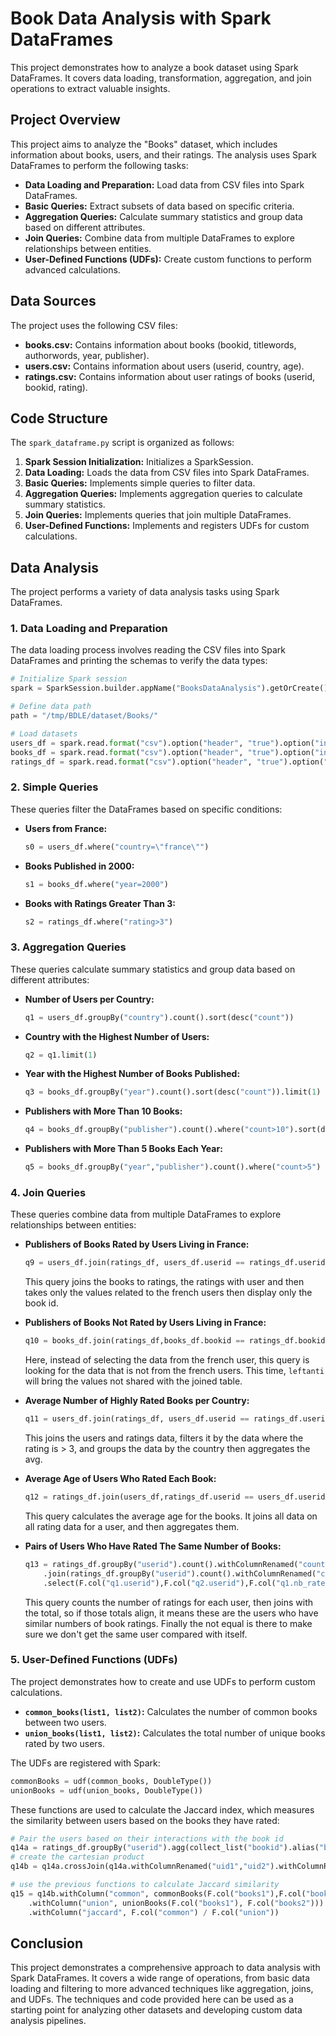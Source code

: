# Book Data Analysis with Spark DataFrames

This project demonstrates how to analyze a book dataset using Spark DataFrames. It covers data loading, transformation, aggregation, and join operations to extract valuable insights.

## Project Overview

This project aims to analyze the "Books" dataset, which includes information about books, users, and their ratings. The analysis uses Spark DataFrames to perform the following tasks:

*   **Data Loading and Preparation:** Load data from CSV files into Spark DataFrames.
*   **Basic Queries:** Extract subsets of data based on specific criteria.
*   **Aggregation Queries:** Calculate summary statistics and group data based on different attributes.
*   **Join Queries:** Combine data from multiple DataFrames to explore relationships between entities.
*   **User-Defined Functions (UDFs):** Create custom functions to perform advanced calculations.

## Data Sources

The project uses the following CSV files:

*   **books.csv:** Contains information about books (bookid, titlewords, authorwords, year, publisher).
*   **users.csv:** Contains information about users (userid, country, age).
*   **ratings.csv:** Contains information about user ratings of books (userid, bookid, rating).

## Code Structure

The `spark_dataframe.py` script is organized as follows:

1.  **Spark Session Initialization:** Initializes a SparkSession.
2.  **Data Loading:** Loads the data from CSV files into Spark DataFrames.
3.  **Basic Queries:** Implements simple queries to filter data.
4.  **Aggregation Queries:** Implements aggregation queries to calculate summary statistics.
5.  **Join Queries:** Implements queries that join multiple DataFrames.
6.  **User-Defined Functions:** Implements and registers UDFs for custom calculations.

## Data Analysis

The project performs a variety of data analysis tasks using Spark DataFrames.

### 1. Data Loading and Preparation

The data loading process involves reading the CSV files into Spark DataFrames and printing the schemas to verify the data types:

```python
# Initialize Spark session
spark = SparkSession.builder.appName("BooksDataAnalysis").getOrCreate()

# Define data path
path = "/tmp/BDLE/dataset/Books/"

# Load datasets
users_df = spark.read.format("csv").option("header", "true").option("inferSchema", "true").load(path + "users.csv")
books_df = spark.read.format("csv").option("header", "true").option("inferSchema", "true").load(path + "books.csv")
ratings_df = spark.read.format("csv").option("header", "true").option("inferSchema", "true").load(path + "ratings.csv")
```

### 2. Simple Queries

These queries filter the DataFrames based on specific conditions:

*   **Users from France:**

    ```python
    s0 = users_df.where("country=\"france\"")
    ```

*   **Books Published in 2000:**

    ```python
    s1 = books_df.where("year=2000")
    ```

*   **Books with Ratings Greater Than 3:**

    ```python
    s2 = ratings_df.where("rating>3")
    ```

### 3. Aggregation Queries

These queries calculate summary statistics and group data based on different attributes:

*   **Number of Users per Country:**

    ```python
    q1 = users_df.groupBy("country").count().sort(desc("count"))
    ```

*   **Country with the Highest Number of Users:**

    ```python
    q2 = q1.limit(1)
    ```

*   **Year with the Highest Number of Books Published:**

    ```python
    q3 = books_df.groupBy("year").count().sort(desc("count")).limit(1)
    ```

*   **Publishers with More Than 10 Books:**

    ```python
    q4 = books_df.groupBy("publisher").count().where("count>10").sort(desc("count"))
    ```
*   **Publishers with More Than 5 Books Each Year:**
    ```python
    q5 = books_df.groupBy("year","publisher").count().where("count>5")
    ```

### 4. Join Queries

These queries combine data from multiple DataFrames to explore relationships between entities:

*   **Publishers of Books Rated by Users Living in France:**

    ```python
    q9 = users_df.join(ratings_df, users_df.userid == ratings_df.userid).filter(users_df.country == "france").join(books_df,ratings_df.bookid == books_df.bookid).select(books_df.publisher).distinct()
    ```
    This query joins the books to ratings, the ratings with user and then takes only the values related to the french users then display only the book id.

*   **Publishers of Books Not Rated by Users Living in France:**

    ```python
    q10 = books_df.join(ratings_df,books_df.bookid == ratings_df.bookid,"leftanti").join(users_df,ratings_df.userid == users_df.userid,"leftanti").select(books_df.publisher).distinct()
    ```

    Here, instead of selecting the data from the french user, this query is looking for the data that is not from the french users. This time, `leftanti` will bring the values not shared with the joined table.

*   **Average Number of Highly Rated Books per Country:**

    ```python
    q11 = users_df.join(ratings_df, users_df.userid == ratings_df.userid).filter(ratings_df.rating > 3).groupBy(users_df.country).agg(F.avg(ratings_df.bookid))
    ```
    This joins the users and ratings data, filters it by the data where the rating is > 3, and groups the data by the country then aggregates the avg.

*   **Average Age of Users Who Rated Each Book:**

    ```python
    q12 = ratings_df.join(users_df,ratings_df.userid == users_df.userid).groupBy(ratings_df.bookid).agg(F.avg(users_df.age))
    ```

    This query calculates the average age for the books. It joins all data on all rating data for a user, and then aggregates them.

*   **Pairs of Users Who Have Rated The Same Number of Books:**
    ```python
    q13 = ratings_df.groupBy("userid").count().withColumnRenamed("count","nb_rated").alias("q1")\
        .join(ratings_df.groupBy("userid").count().withColumnRenamed("count","nb_rated").alias("q2"),F.col("q1.nb_rated")==F.col("q2.nb_rated"))\
        .select(F.col("q1.userid"),F.col("q2.userid"),F.col("q1.nb_rated")).filter(F.col("q1.userid")!=F.col("q2.userid"))
    ```

    This query counts the number of ratings for each user, then joins with the total, so if those totals align, it means these are the users who have similar numbers of book ratings. Finally the not equal is there to make sure we don't get the same user compared with itself.

### 5. User-Defined Functions (UDFs)

The project demonstrates how to create and use UDFs to perform custom calculations.

*   **`common_books(list1, list2)`:** Calculates the number of common books between two users.
*   **`union_books(list1, list2)`:** Calculates the total number of unique books rated by two users.

The UDFs are registered with Spark:

```python
commonBooks = udf(common_books, DoubleType())
unionBooks = udf(union_books, DoubleType())
```

These functions are used to calculate the Jaccard index, which measures the similarity between users based on the books they have rated:

```python
# Pair the users based on their interactions with the book id
q14a = ratings_df.groupBy("userid").agg(collect_list("bookid").alias("books1")).withColumnRenamed("userid","uid1")
# create the cartesian product
q14b = q14a.crossJoin(q14a.withColumnRenamed("uid1","uid2").withColumnRenamed("books1","books2"))

# use the previous functions to calculate Jaccard similarity
q15 = q14b.withColumn("common", commonBooks(F.col("books1"),F.col("books2"))) \
    .withColumn("union", unionBooks(F.col("books1"), F.col("books2"))) \
    .withColumn("jaccard", F.col("common") / F.col("union"))
```

## Conclusion

This project demonstrates a comprehensive approach to data analysis with Spark DataFrames. It covers a wide range of operations, from basic data loading and filtering to more advanced techniques like aggregation, joins, and UDFs. The techniques and code provided here can be used as a starting point for analyzing other datasets and developing custom data analysis pipelines.
